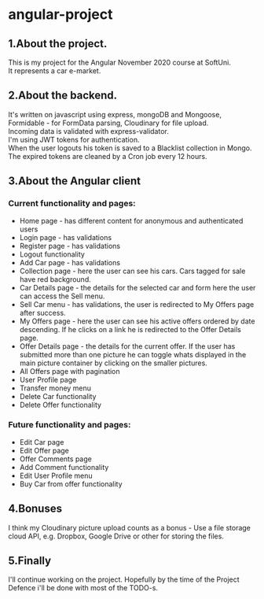 # angular-project

## 1.About the project.  
This is my project for the Angular November 2020 course at SoftUni.  
It represents a car e-market.  

## 2.About the backend.  
It's written on javascript using express, mongoDB and Mongoose,  
Formidable - for FormData parsing, Cloudinary for file upload.  
Incoming data is validated with express-validator.  
I'm using JWT tokens for authentication.  
When the user logouts his token is saved to a Blacklist collection in Mongo.  
The expired tokens are cleaned by a Cron job every 12 hours.

## 3.About the Angular client  
### Current functionality and pages:  
- Home page - has different content for anonymous and authenticated users  
- Login page - has validations  
- Register page - has validations  
- Logout functionality  
- Add Car page - has validations  
- Collection page - here the user can see his cars. Cars tagged for sale have red background.  
- Car Details page - the details for the selected car and form here the user can access the Sell menu.  
- Sell Car menu - has validations, the user is redirected to My Offers page after success.  
- My Offers page - here the user can see his active offers ordered by date descending. If he clicks on a link he is redirected to the Offer Details page.  
- Offer Details page - the details for the current offer. If the user has submitted more than one picture he can toggle whats displayed in the main picture  container by clicking on the smaller pictures.  
- All Offers page with pagination  
- User Profile page  
- Transfer money menu  
- Delete Car functionality  
- Delete Offer functionality  

### Future functionality and pages:  
- Edit Car page  
- Edit Offer page  
- Offer Comments page  
- Add Comment functionality  
- Edit User Profile menu  
- Buy Car from offer functionality  

## 4.Bonuses  
I think my Cloudinary picture upload counts as a bonus - Use a file storage cloud API, e.g. Dropbox, Google Drive or other for storing the files.  

## 5.Finally  
I'll continue working on the project. Hopefully by the time of the Project Defence i'll be done with most of the TODO-s.  

